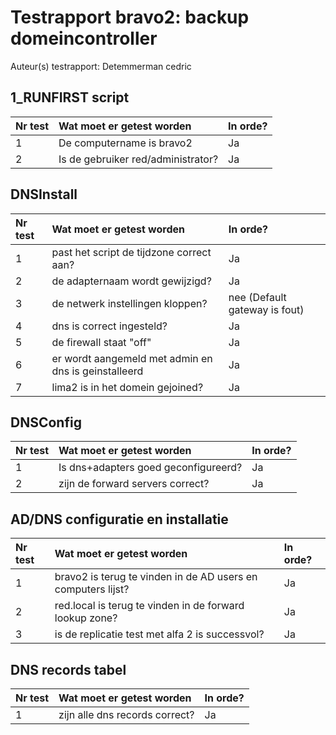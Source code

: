 # Testrapport bravo2: backup domeincontroller

Auteur(s) testrapport: Detemmerman cedric

## 1_RUNFIRST script

| Nr test | Wat moet er getest worden | In orde? |
| :--- | :--- | :--- |
| 1 | De computername is bravo2 | Ja |
| 2 |Is de gebruiker red/administrator? | Ja |


## DNSInstall

| Nr test | Wat moet er getest worden | In orde? |
| :--- | :--- | :--- |
| 1 |past het script de tijdzone correct aan? | Ja|
| 2 |de adapternaam wordt gewijzigd? | Ja |
| 3 |de netwerk instellingen kloppen? | nee (Default gateway is fout)|
| 4 |dns is correct ingesteld? | Ja |
| 5 |de firewall staat "off" | Ja |
| 6 |er wordt aangemeld met admin en dns is geinstalleerd | Ja |
| 7 |lima2 is in het domein gejoined? | Ja |



##  DNSConfig

| Nr test | Wat moet er getest worden | In orde? | 
| :--- | :--- | :--- | 
 1 |Is dns+adapters goed geconfigureerd? | Ja |
| 2 |zijn de forward servers correct?  | Ja |

## AD/DNS configuratie en installatie

| Nr test | Wat moet er getest worden | In orde? | 
| :--- | :--- | :--- | 
| 1 | bravo2 is terug te vinden in de AD users en computers lijst?| Ja |
| 2 | red.local is terug te vinden in de forward lookup zone? | Ja |
| 3 | is de replicatie test met alfa 2 is successvol?| Ja |


##  DNS records tabel

| Nr test | Wat moet er getest worden | In orde? |
| :--- | :--- | :--- |
| 1 | zijn alle dns records correct?| Ja |



